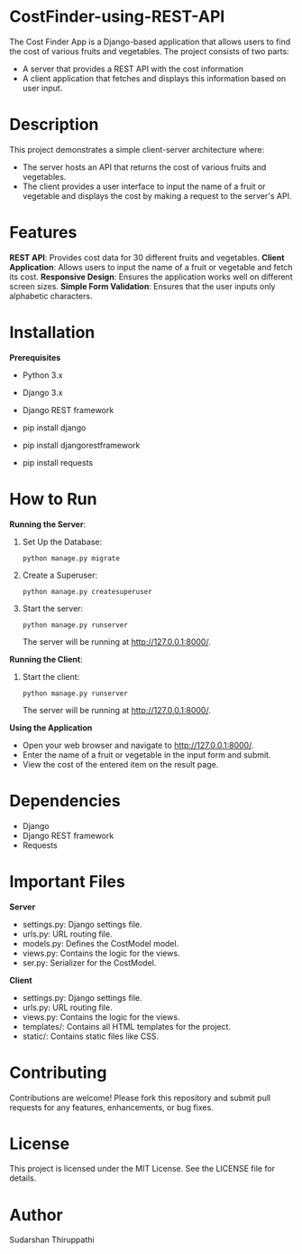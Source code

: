 # CostFinder-using-REST-API

The Cost Finder App is a Django-based application that allows users to find the cost of various fruits and vegetables. 
The project consists of two parts: 
- A server that provides a REST API with the cost information
- A client application that fetches and displays this information based on user input.

# Description

This project demonstrates a simple client-server architecture where:
- The server hosts an API that returns the cost of various fruits and vegetables.
- The client provides a user interface to input the name of a fruit or vegetable and displays the cost by making a request to the server's API.

# Features

**REST API**: Provides cost data for 30 different fruits and vegetables.
**Client Application**: Allows users to input the name of a fruit or vegetable and fetch its cost.
**Responsive Design**: Ensures the application works well on different screen sizes.
**Simple Form Validation**: Ensures that the user inputs only alphabetic characters.

# Installation

**Prerequisites**
- Python 3.x
- Django 3.x
- Django REST framework

- pip install django
- pip install djangorestframework
- pip install requests

# How to Run

**Running the Server**:
1) Set Up the Database:
    ```
    python manage.py migrate
    ```

2) Create a Superuser:
    ```
    python manage.py createsuperuser
    ```
3) Start the server:
   ```
   python manage.py runserver
   ```
   The server will be running at http://127.0.0.1:8000/.

**Running the Client**:
1) Start the client:
   ```
   python manage.py runserver
   ```
   The server will be running at http://127.0.0.1:8000/.

**Using the Application**
- Open your web browser and navigate to http://127.0.0.1:8000/.
- Enter the name of a fruit or vegetable in the input form and submit.
- View the cost of the entered item on the result page.

# Dependencies
- Django
- Django REST framework
- Requests

# Important Files

**Server**
- settings.py: Django settings file.
- urls.py: URL routing file.
- models.py: Defines the CostModel model.
- views.py: Contains the logic for the views.
- ser.py: Serializer for the CostModel.

**Client**
- settings.py: Django settings file.
- urls.py: URL routing file.
- views.py: Contains the logic for the views.
- templates/: Contains all HTML templates for the project.
- static/: Contains static files like CSS.

# Contributing
Contributions are welcome! 
Please fork this repository and submit pull requests for any features, enhancements, or bug fixes.

# License
This project is licensed under the MIT License. 
See the LICENSE file for details.

# Author
Sudarshan Thiruppathi



